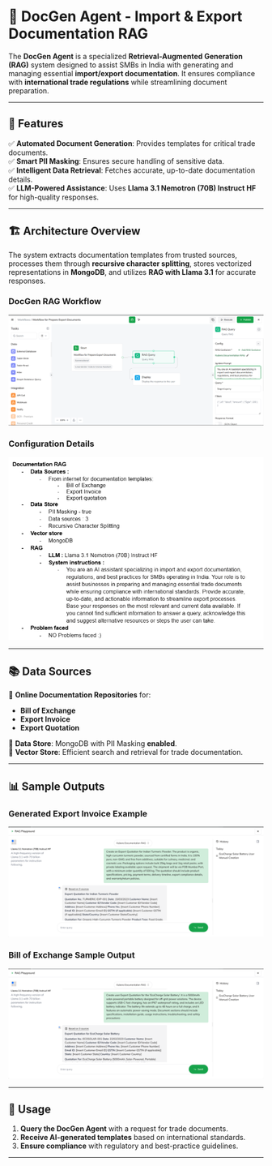 # 📄 DocGen Agent - Import & Export Documentation RAG  

The **DocGen Agent** is a specialized **Retrieval-Augmented Generation (RAG)** system designed to assist SMBs in India with generating and managing essential **import/export documentation**. It ensures compliance with **international trade regulations** while streamlining document preparation.  

---

## 📌 Features  
✅ **Automated Document Generation**: Provides templates for critical trade documents.  
✅ **Smart PII Masking**: Ensures secure handling of sensitive data.  
✅ **Intelligent Data Retrieval**: Fetches accurate, up-to-date documentation details.  
✅ **LLM-Powered Assistance**: Uses **Llama 3.1 Nemotron (70B) Instruct HF** for high-quality responses.  

---

## 🏗 Architecture Overview  

The system extracts documentation templates from trusted sources, processes them through **recursive character splitting**, stores vectorized representations in **MongoDB**, and utilizes **RAG with Llama 3.1** for accurate responses.  

### **DocGen RAG Workflow**  
![RAG Workflow](DocGeneration_RAG_workflow.png)  

### **Configuration Details**  
![Configuration Details](configuration_details_of_RAG.png)  

---

## 📚 Data Sources  

📌 **Online Documentation Repositories** for:  
- **Bill of Exchange**  
- **Export Invoice**  
- **Export Quotation**  

📌 **Data Store**: MongoDB with PII Masking **enabled**.  
📌 **Vector Store**: Efficient search and retrieval for trade documentation.  

---

## 📊 Sample Outputs  

### **Generated Export Invoice Example**  
![Output Example 1](output_1.png)  

### **Bill of Exchange Sample Output**  
![Output Example 2](output_2.png)  

---

## 🚀 Usage  

1. **Query the DocGen Agent** with a request for trade documents.  
2. **Receive AI-generated templates** based on international standards.  
3. **Ensure compliance** with regulatory and best-practice guidelines.  

---